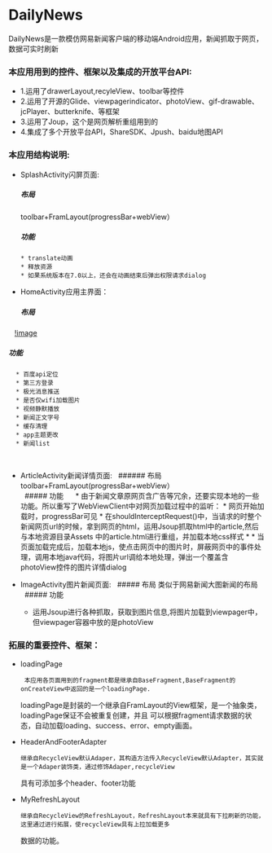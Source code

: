 # DailyNews
DailyNews是一款模仿网易新闻客户端的移动端Android应用，新闻抓取于网页，数据可实时刷新

### 本应用用到的控件、框架以及集成的开放平台API:
* 1.运用了drawerLayout,recyleView、toolbar等控件
* 2.运用了开源的Glide、viewpagerindicator、photoView、gif-drawable、jcPlayer、butterknife、等框架
* 3.运用了Joup，这个是网页解析重组用到的
* 4.集成了多个开放平台API，ShareSDK、Jpush、baidu地图API


### 本应用结构说明:

* SplashActivity闪屏页面:</br>
   ##### 布局
    toolbar+FramLayout(progressBar+webView）</br>
   ##### 功能
      * translate动画
      * 释放资源
      * 如果系统版本在7.0以上，还会在动画结束后弹出权限请求dialog

* HomeActivity应用主界面： 
   ##### 布局
    [!image](/instruction/主界面结构.png)
   ##### 功能
      * 百度api定位
      * 第三方登录
      * 极光消息推送
      * 是否仅wifi加载图片
      * 视频静默播放
      * 新闻正文字号
      * 缓存清理
      * app主题更改
      * 新闻list
    
* ArticleActivity新闻详情页面:
   ###### 布局
     toolbar+FramLayout(progressBar+webView）</br>
   ##### 功能
      * 由于新闻文章原网页含广告等冗余，还要实现本地的一些功能。所以重写了WebViewClient中对网页加载过程中的监听：
      * 网页开始加载时，progressBar可见
      * 在shouldInterceptRequest()中，当请求的时整个新闻网页url的时候，拿到网页的html，运用Jsoup抓取html中的article,然后与本地资源目录Assets         中的article.html进行重组，并加载本地css样式 *
      * 当页面加载完成后，加载本地js，使点击网页中的图片时，屏蔽网页中的事件处理，调用本地java代码，将图片url调给本地处理，弹出一个覆盖含             photoView控件的图片详情dialog 
      
* ImageActivity图片新闻页面:
   ##### 布局
     类似于网易新闻大图新闻的布局</br>
   ##### 功能
     * 运用Jsoup进行各种抓取，获取到图片信息,将图片加载到viewpager中，但viewpager容器中放的是photoView
 

### 拓展的重要控件、框架：

   * loadingPage
   
          本应用各页面用到的fragment都是继承自BaseFragment,BaseFragment的onCreateView中返回的是一个loadingPage.
      loadingPage是封装的一个继承自FramLayout的View框架，是一个抽象类，loadingPage保证不会被重复创建，并且
      可以根据fragment请求数据的状态，自动加载loading、success、error、empty画面。
      

   * HeaderAndFooterAdapter
   
         继承自RecycleView默认Adaper，其构造方法传入RecycleView默认Adapter，其实就是一个Adaper装饰类，通过修饰Adaper,recycleView
     具有可添加多个header、footer功能
     

   * MyRefreshLayout
    
         继承自RecycleView的RefreshLayout，RefreshLayout本来就具有下拉刷新的功能，这里通过进行拓展，使recycleView具有上拉加载更多
     数据的功能。
     
     
 
